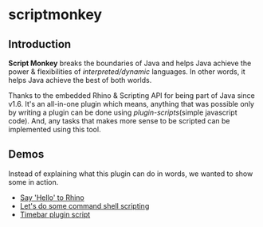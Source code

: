 scriptmonkey
============

Introduction
------------
**Script Monkey** breaks the boundaries of Java and helps Java achieve the power & flexibilities of *interpreted/dynamic* languages.
In other words, it helps Java achieve the best of both worlds.

Thanks to the embedded Rhino & Scripting API for being part of Java since v1.6. It's an all-in-one plugin which means, anything that was possible only by writing a plugin can be done using _plugin-scripts_(simple javascript code). And, any tasks that makes more sense to be scripted can be implemented using this tool.

Demos
-----
Instead of explaining what this plugin can do in words, we wanted to show some in action. 
* [Say 'Hello' to Rhino](http://scriptmonkey.boxysystems.com/demos/HelloRhino/HelloRhino.htm)
* [Let's do some command shell scripting](http://scriptmonkey.boxysystems.com/demos/CommandShell/CommandShell.htm)
* [Timebar plugin script](http://scriptmonkey.boxysystems.com/demos/TimebarPluginScript/TimebarPluginScript.htm)
